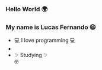 ### Hello World 🌍
### My name is Lucas Fernando 😄 

- 💻 I love programming 💻
-   
-   ✨ Studying ✨              
‎ ‎ ‎ ‎ ‎ ‎ ‎ ‎‎ ‎ ‎ ‎🤓
